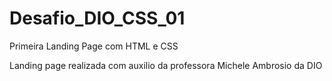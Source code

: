 # Desafio_DIO_CSS_01
Primeira Landing Page com HTML e CSS

Landing page realizada com auxilio da professora Michele Ambrosio da DIO
